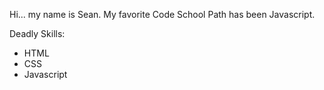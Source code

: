 Hi... my name is Sean.
My favorite Code School Path has been Javascript.

Deadly Skills:
* HTML
* CSS
* Javascript